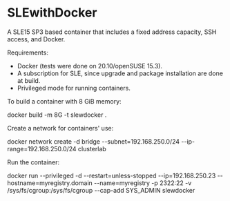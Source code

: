 # SLEwithDocker
A SLE15 SP3 based container that includes a fixed address capacity, SSH access, and Docker.

Requirements:
- Docker (tests were done on 20.10/openSUSE 15.3).
- A subscription for SLE, since upgrade and package installation are done at build.
- Privileged mode for running containers.

To build a container with 8 GiB memory:

  docker build -m 8G -t slewdocker .

Create a network for containers' use:

docker network create -d bridge --subnet=192.168.250.0/24 --ip-range=192.168.250.0/24 clusterlab

Run the container:

docker run --privileged -d --restart=unless-stopped --ip=192.168.250.23 --hostname=myregistry.domain --name=myregistry -p 2322:22 -v /sys/fs/cgroup:/sys/fs/cgroup --cap-add SYS_ADMIN slewdocker
